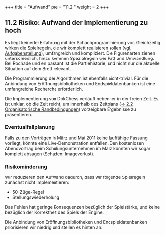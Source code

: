 +++
title = "Aufwand"
pre = "11.2 "
weight = 2
+++

## 11.2 Risiko: Aufwand der Implementierung zu hoch

Es liegt keinerlei Erfahrung mit der Schachprogrammierung vor.
Gleichzeitig wirken die Spielregeln, die wir komplett realisieren sollen ([vgl. Aufgabenstellung](/01_einfuehrung/01_aufgabenstellung/)), umfangreich und kompliziert.
Die Figurenarten ziehen unterschiedlich, hinzu kommen Spezialregeln wie Patt und Umwandlung.
Bei Rochade und en passant ist die Partiehistorie, und nicht nur die aktuelle Situation auf dem Brett relevant.

Die Programmierung der Algorithmen ist ebenfalls nicht-trivial.
Für die Anbindung von Eröffnungsbibliotheken und Endspieldatenbanken ist eine umfangreiche Recherche erforderlich.

Die Implementierung von DokChess verläuft nebenher in der freien Zeit. 
Es ist unklar, ob die Zeit reicht, um innerhalb des Zeitplans ([→ 2.2 Organisatorische Randbedingungen](/02_randbedingungen/02_organisatorisch/)) vorzeigbare Ergebnisse zu präsentieren.

### Eventualfallplanung

Falls zu den Vorträgen in März und Mai 2011 keine lauffähige Fassung vorliegt, könnte eine Live-Demonstration entfallen. 
Den kostenlosen Abendvortrag beim Schulungsunternehmen im März könnten wir sogar komplett absagen (Schaden: Imageverlust).

### Risikominderung

Wir reduzieren den Aufwand dadurch, dass wir folgende Spielregeln zunächst nicht implementieren:

- 50-Züge-Regel
- Stellungswiederholung

Das Fehlen hat geringe Konsequenzen bezüglich der Spielstärke, und keine bezüglich der Korrektheit des Spiels der Engine.

Die Anbindung von Eröffnungsbibliotheken und Endspieldatenbanken priorisieren wir niedrig und stellen es hinten an.
